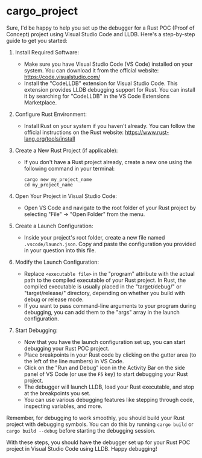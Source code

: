# cargo_project
 

 Sure, I'd be happy to help you set up the debugger for a Rust POC (Proof of Concept) project using Visual Studio Code and LLDB. Here's a step-by-step guide to get you started:

1. Install Required Software:
   - Make sure you have Visual Studio Code (VS Code) installed on your system. You can download it from the official website: https://code.visualstudio.com/
   - Install the "CodeLLDB" extension for Visual Studio Code. This extension provides LLDB debugging support for Rust. You can install it by searching for "CodeLLDB" in the VS Code Extensions Marketplace.

2. Configure Rust Environment:
   - Install Rust on your system if you haven't already. You can follow the official instructions on the Rust website: https://www.rust-lang.org/tools/install

3. Create a New Rust Project (if applicable):
   - If you don't have a Rust project already, create a new one using the following command in your terminal:
     ```
     cargo new my_project_name
     cd my_project_name
     ```

4. Open Your Project in Visual Studio Code:
   - Open VS Code and navigate to the root folder of your Rust project by selecting "File" -> "Open Folder" from the menu.

5. Create a Launch Configuration:
   - Inside your project's root folder, create a new file named `.vscode/launch.json`. Copy and paste the configuration you provided in your question into this file.

6. Modify the Launch Configuration:
   - Replace `<executable file>` in the "program" attribute with the actual path to the compiled executable of your Rust project. In Rust, the compiled executable is usually placed in the "target/debug/" or "target/release/" directory, depending on whether you build with debug or release mode.
   - If you want to pass command-line arguments to your program during debugging, you can add them to the "args" array in the launch configuration.

7. Start Debugging:
   - Now that you have the launch configuration set up, you can start debugging your Rust POC project.
   - Place breakpoints in your Rust code by clicking on the gutter area (to the left of the line numbers) in VS Code.
   - Click on the "Run and Debug" icon in the Activity Bar on the side panel of VS Code (or use the `F5` key) to start debugging your Rust project.
   - The debugger will launch LLDB, load your Rust executable, and stop at the breakpoints you set.
   - You can use various debugging features like stepping through code, inspecting variables, and more.

Remember, for debugging to work smoothly, you should build your Rust project with debugging symbols. You can do this by running `cargo build` or `cargo build --debug` before starting the debugging session.

With these steps, you should have the debugger set up for your Rust POC project in Visual Studio Code using LLDB. Happy debugging!  
